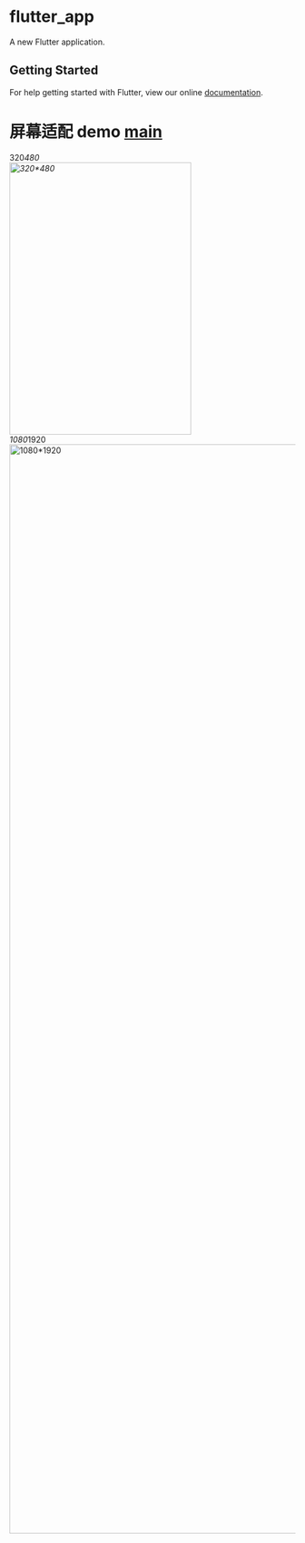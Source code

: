 # flutter_app

A new Flutter application.

## Getting Started

For help getting started with Flutter, view our online
[documentation](https://flutter.io/).
# 屏幕适配 demo [main](https://github.com/genius158/FlutterTest/blob/master/lib/main.dart)

320*480
<br/>
<img src="https://github.com/genius158/FlutterTest/blob/master/bitmap/screenadapter1.png" width="320" height="480" alt="320*480" align=center>
<br/>
1080*1920
<br/>
<img src="https://github.com/genius158/FlutterTest/blob/master/bitmap/screenadapter1.png" width="1080" height="1920" alt="1080*1920" align=center>
